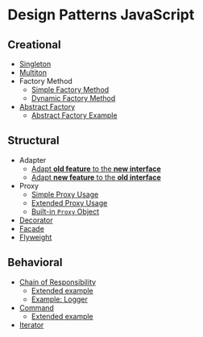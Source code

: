 # Design Patterns JavaScript

## Creational

- [Singleton](./creational/singleton.js)
- [Multiton](./creational/multiton.js)
- Factory Method
  - [Simple Factory Method](./creational/factory-method-simple.js)
  - [Dynamic Factory Method](./creational/factory-method-dynamic.js)
- [Abstract Factory](./creational/abstract-factory.js)
  - [Abstract Factory Example](./creational/abstract-factory-example.js)

## Structural

- Adapter
  - [Adapt **old feature** to the **new interface**](./structural/adapter.js)
  - [Adapt **new feature** to the **old interface**](./structural/adapter-reverse.js)
- Proxy
  - [Simple Proxy Usage](./structural/proxy-simple.js)
  - [Extended Proxy Usage](./structural/proxy-extended.js)
  - [Built-in `Proxy` Object](./structural/proxy-builtin.js)
- [Decorator](./structural/decorator.js)
- [Facade](./structural/facade.js)
- [Flyweight](./structural/flyweight.js)

## Behavioral

- [Chain of Responsibility](./behavioral/chain-of-responsibility.js)
  - [Extended example](./behavioral/chain-of-responsibility-extended.js)
  - [Example: Logger](./behavioral/chain-of-responsibility-logger.js)
- [Command](./behavioral/command.js)
  - [Extended example](./behavioral/command-extended.js)
- [Iterator](./behavioral/iterator.js)